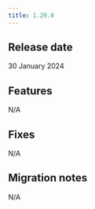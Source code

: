 ```yaml
---
title: 1.29.0
---
```


## Release date

30 January 2024

## Features

N/A

## Fixes

N/A

## Migration notes

N/A


